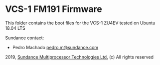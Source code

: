 # VCS-1 FM191 Firmware
This folder contains the boot files for the VCS-1 ZU4EV tested on Ubuntu 18.04 LTS

Sundance contact: 
* Pedro Machado <pedro.m@sundance.com>

2019, [Sundance Multiprocessor Technologies Ltd.](http://www.sundance.technology/) (c) All rights reserved

